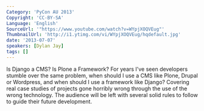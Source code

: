 ```yaml
---
Category: 'PyCon AU 2013'
Copyright: 'CC-BY-SA'
Language: 'English'
SourceUrl: '"https://www.youtube.com/watch?v=WYpjXOQVEug"'
ThumbnailUrl: 'http://i1.ytimg.com/vi/WYpjXOQVEug/hqdefault.jpg'
date: '2013-07-07'
speakers: [Dylan Jay]
tags: []
---
```

Is Django a CMS? Is Plone a Framework? For years I've seen developers stumble over the same problem, when should I use a CMS like Plone, Drupal or Wordpress, and when should I use a framework like Django? Covering real case studies of projects gone horribly wrong through the use of the wrong technology. The audience will be left with several solid rules to follow to guide their future development.